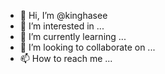 - 👋 Hi, I’m @kinghasee
- 👀 I’m interested in ...
- 🌱 I’m currently learning ...
- 💞️ I’m looking to collaborate on ...
- 📫 How to reach me ...

<!---
kinghasee/kinghasee is a ✨ special ✨ repository because its `README.md` (this file) appears on your GitHub profile.
You can click the Preview link to take a look at your changes.
--->
